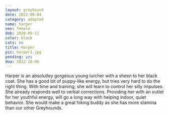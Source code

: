 ```yaml
---
layout: greyhound
date: 2022-08-04
category: adopted
name: harper
sex: female
dob: 2020-09-11
color: black
cats: no
title: Harper
pic: harper1.jpg
pending: yes
doa: 2022-10-06
---
```


Harper is an absolutley gorgeous young lurcher with a sheen to her black coat.  She has a good bit of puppy-like energy, but tries very hard to do the right thing.  With time and training, she will learn to control her silly impulses.  She already responds well to verbal corrections. Providing her with an outlet for her youthful energy,  will go a long way with helping indoor, quiet behavior. She would make a great hiking buddy as she has more stamina than our other Greyhounds.
